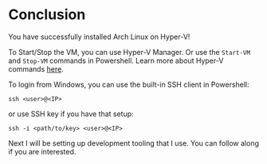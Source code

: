 # Conclusion
You have successfully installed Arch Linux on Hyper-V!

To Start/Stop the VM, you can use Hyper-V Manager. Or use the `Start-VM` and `Stop-VM` commands in Powershell. Learn more about Hyper-V commands [here](https://docs.microsoft.com/en-us/powershell/module/hyper-v/?view=win10-ps).

To login from Windows, you can use the built-in SSH client in Powershell:
```
ssh <user>@<IP>
```
or use SSH key if you have that setup:
```
ssh -i <path/to/key> <user>@<IP>
```

Next I will be setting up development tooling that I use. You can follow along if you are interested.